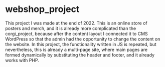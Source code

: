 # webshop_project
This project I was made at the end of 2022. This is an online store of posters and merch, and it is already more complicated than the corgi_project, because after the content layout I connected it to CMS WordPress so that the admin had the opportunity to change the content on the website. In this project, the functionality written in JS is repeated, but nevertheless, this is already a multi-page site, where main pages are formed dynamically by substituting the header and footer, and it already works with PHP.
